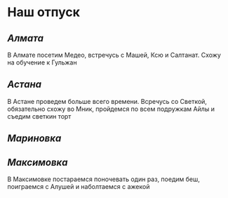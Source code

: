 # **Наш отпуск**

## *Алмата*
 В Алмате посетим Медео, встречусь с Машей, Ксю и Салтанат. Схожу на обучение к Гульжан

## *Астана*
В Астане проведем больше всего времени. Всречусь со Светкой, обязательно схожу во Мник, пройдемся по всем подружкам Айлы и съедим светкин торт


## *Мариновка*



## *Максимовка*

В Максимовке постараемся поночевать один раз, поедим беш, поиграемся с Алушей и наболтаемся с ажекой
